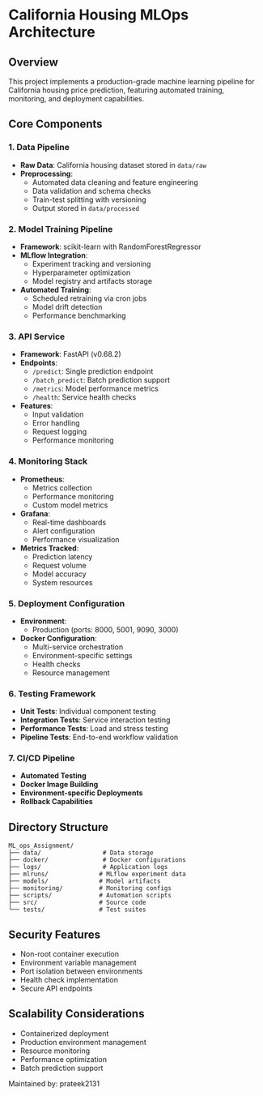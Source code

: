 # California Housing MLOps Architecture

## Overview
This project implements a production-grade machine learning pipeline for California housing price prediction, featuring automated training, monitoring, and deployment capabilities.

## Core Components

### 1. Data Pipeline
- **Raw Data**: California housing dataset stored in `data/raw`
- **Preprocessing**: 
  - Automated data cleaning and feature engineering
  - Data validation and schema checks
  - Train-test splitting with versioning
  - Output stored in `data/processed`

### 2. Model Training Pipeline
- **Framework**: scikit-learn with RandomForestRegressor
- **MLflow Integration**:
  - Experiment tracking and versioning
  - Hyperparameter optimization
  - Model registry and artifacts storage
- **Automated Training**:
  - Scheduled retraining via cron jobs
  - Model drift detection
  - Performance benchmarking

### 3. API Service
- **Framework**: FastAPI (v0.68.2)
- **Endpoints**:
  - `/predict`: Single prediction endpoint
  - `/batch_predict`: Batch prediction support
  - `/metrics`: Model performance metrics
  - `/health`: Service health checks
- **Features**:
  - Input validation
  - Error handling
  - Request logging
  - Performance monitoring

### 4. Monitoring Stack
- **Prometheus**:
  - Metrics collection
  - Performance monitoring
  - Custom model metrics
- **Grafana**:
  - Real-time dashboards
  - Alert configuration
  - Performance visualization
- **Metrics Tracked**:
  - Prediction latency
  - Request volume
  - Model accuracy
  - System resources

### 5. Deployment Configuration
- **Environment**:
  - Production (ports: 8000, 5001, 9090, 3000)
- **Docker Configuration**:
  - Multi-service orchestration
  - Environment-specific settings
  - Health checks
  - Resource management

### 6. Testing Framework
- **Unit Tests**: Individual component testing
- **Integration Tests**: Service interaction testing
- **Performance Tests**: Load and stress testing
- **Pipeline Tests**: End-to-end workflow validation

### 7. CI/CD Pipeline
- **Automated Testing**
- **Docker Image Building**
- **Environment-specific Deployments**
- **Rollback Capabilities**

## Directory Structure
```
ML_ops_Assignment/
├── data/                 # Data storage
├── docker/               # Docker configurations
├── logs/                 # Application logs
├── mlruns/              # MLflow experiment data
├── models/              # Model artifacts
├── monitoring/          # Monitoring configs
├── scripts/             # Automation scripts
├── src/                 # Source code
└── tests/               # Test suites
```

## Security Features
- Non-root container execution
- Environment variable management
- Port isolation between environments
- Health check implementation
- Secure API endpoints

## Scalability Considerations
- Containerized deployment
- Production environment management
- Resource monitoring
- Performance optimization
- Batch prediction support

Maintained by: prateek2131
